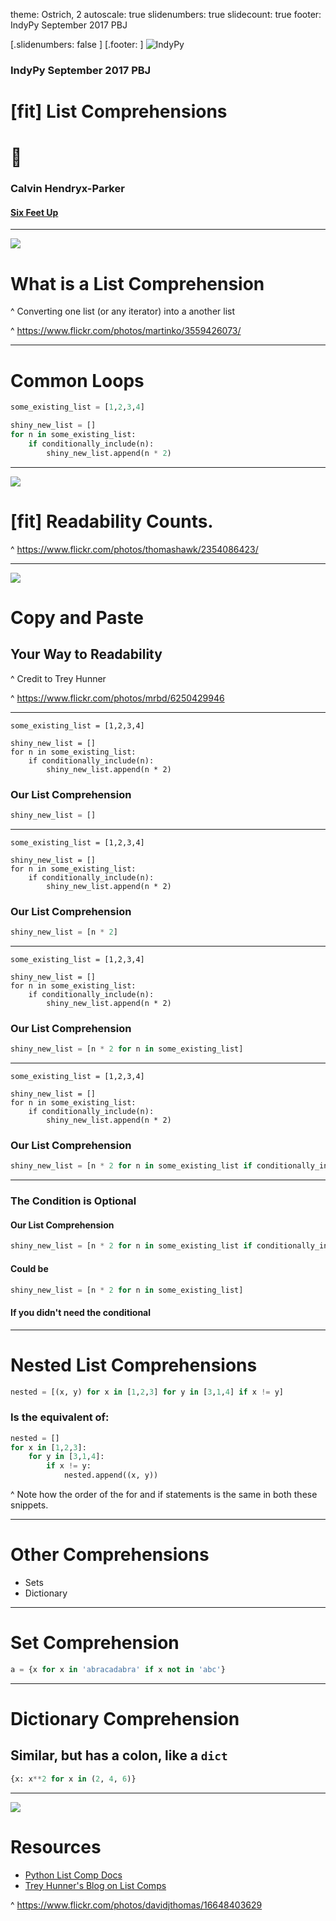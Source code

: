theme: Ostrich, 2
autoscale: true
slidenumbers: true
slidecount: true
footer: IndyPy September 2017 PBJ

[.slidenumbers: false ]
[.footer: ]
![IndyPy](indypy_logo.png)
### **IndyPy** September 2017 PBJ

# [fit] List Comprehensions

# :snake:

### Calvin Hendryx-Parker
#### [Six Feet Up](http://www.sixfeetup.com)

---
![](https://c1.staticflickr.com/3/2475/3559426073_067a8f2665_b.jpg)

# What is a List Comprehension

^ Converting one list (or any iterator) into a another list

^ https://www.flickr.com/photos/martinko/3559426073/

---

# Common Loops

```python
some_existing_list = [1,2,3,4]

shiny_new_list = []
for n in some_existing_list:
    if conditionally_include(n):
        shiny_new_list.append(n * 2)
```

---
![](https://c2.staticflickr.com/4/3188/2354086423_7cdb6043d8_b.jpg)

# [fit] Readability Counts.

^ https://www.flickr.com/photos/thomashawk/2354086423/

---
![](https://c1.staticflickr.com/7/6178/6250429946_30b58ab48c_b.jpg)

# Copy and Paste
## Your Way to Readability

^ Credit to Trey Hunner

^ https://www.flickr.com/photos/mrbd/6250429946

---

```python, [.highlight: 3]
some_existing_list = [1,2,3,4]

shiny_new_list = []
for n in some_existing_list:
    if conditionally_include(n):
        shiny_new_list.append(n * 2)
```

### Our List Comprehension

```python
shiny_new_list = []
```

---

```python, [.highlight: 6]
some_existing_list = [1,2,3,4]

shiny_new_list = []
for n in some_existing_list:
    if conditionally_include(n):
        shiny_new_list.append(n * 2)
```

### Our List Comprehension

```python
shiny_new_list = [n * 2]
```

---

```python, [.highlight: 4]
some_existing_list = [1,2,3,4]

shiny_new_list = []
for n in some_existing_list:
    if conditionally_include(n):
        shiny_new_list.append(n * 2)
```

### Our List Comprehension

```python
shiny_new_list = [n * 2 for n in some_existing_list]
```

---

```python, [.highlight: 5]
some_existing_list = [1,2,3,4]

shiny_new_list = []
for n in some_existing_list:
    if conditionally_include(n):
        shiny_new_list.append(n * 2)
```

### Our List Comprehension

```python
shiny_new_list = [n * 2 for n in some_existing_list if conditionally_include(n)]
```

---

### The Condition is Optional

#### Our List Comprehension

```python
shiny_new_list = [n * 2 for n in some_existing_list if conditionally_include(n)]
```

#### Could be

```python
shiny_new_list = [n * 2 for n in some_existing_list]
```

#### If you didn't need the conditional

---

# Nested List Comprehensions

```python
nested = [(x, y) for x in [1,2,3] for y in [3,1,4] if x != y]
```

### Is the equivalent of:

```python
nested = []
for x in [1,2,3]:
    for y in [3,1,4]:
        if x != y:
            nested.append((x, y))
```

^ Note how the order of the for and if statements is the same in both these snippets.

---

# Other Comprehensions

* Sets
* Dictionary

---

# Set Comprehension

```python
a = {x for x in 'abracadabra' if x not in 'abc'}
```

---

# Dictionary Comprehension

## Similar, but has a colon, like a `dict`

```python
{x: x**2 for x in (2, 4, 6)}
```

---
![](https://c1.staticflickr.com/9/8670/16648403629_c2c30a4781_b.jpg)

# Resources

* [Python List Comp Docs](https://docs.python.org/3/tutorial/datastructures.html#list-comprehensions)
* [Trey Hunner's Blog on List Comps](http://treyhunner.com/2015/12/python-list-comprehensions-now-in-color/)

^ https://www.flickr.com/photos/davidjthomas/16648403629

